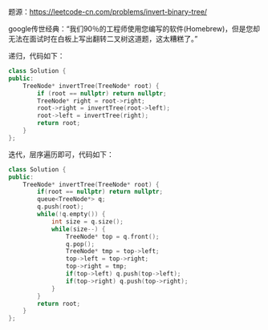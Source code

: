 题源：https://leetcode-cn.com/problems/invert-binary-tree/

google传世经典：“我们90％的工程师使用您编写的软件(Homebrew)，但是您却无法在面试时在白板上写出翻转二叉树这道题，这太糟糕了。”

递归，代码如下：

```c++
class Solution {
public:
    TreeNode* invertTree(TreeNode* root) {
        if (root == nullptr) return nullptr;
        TreeNode* right = root->right;
        root->right = invertTree(root->left);
        root->left = invertTree(right);
        return root;
    }
};
```

迭代，层序遍历即可，代码如下：

```c++
class Solution {
public:
    TreeNode* invertTree(TreeNode* root) {
        if(root == nullptr) return nullptr;
        queue<TreeNode*> q;
        q.push(root);
        while(!q.empty()) {
            int size = q.size();
            while(size--) {
                TreeNode* top = q.front();
                q.pop();
                TreeNode* tmp = top->left;
                top->left = top->right;
                top->right = tmp;
                if(top->left) q.push(top->left);
                if(top->right) q.push(top->right);
            }
        }
        return root;
    }
};
```


